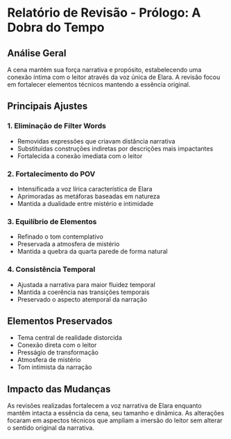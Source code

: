 # Relatório de Revisão - Prólogo: A Dobra do Tempo

## Análise Geral
A cena mantém sua força narrativa e propósito, estabelecendo uma conexão íntima com o leitor através da voz única de Elara. A revisão focou em fortalecer elementos técnicos mantendo a essência original.

## Principais Ajustes

### 1. Eliminação de Filter Words
- Removidas expressões que criavam distância narrativa
- Substituídas construções indiretas por descrições mais impactantes
- Fortalecida a conexão imediata com o leitor

### 2. Fortalecimento do POV
- Intensificada a voz lírica característica de Elara
- Aprimoradas as metáforas baseadas em natureza
- Mantida a dualidade entre mistério e intimidade

### 3. Equilíbrio de Elementos
- Refinado o tom contemplativo
- Preservada a atmosfera de mistério
- Mantida a quebra da quarta parede de forma natural

### 4. Consistência Temporal
- Ajustada a narrativa para maior fluidez temporal
- Mantida a coerência nas transições temporais
- Preservado o aspecto atemporal da narração

## Elementos Preservados
- Tema central de realidade distorcida
- Conexão direta com o leitor
- Presságio de transformação
- Atmosfera de mistério
- Tom intimista da narração

## Impacto das Mudanças
As revisões realizadas fortalecem a voz narrativa de Elara enquanto mantêm intacta a essência da cena, seu tamanho e dinâmica. As alterações focaram em aspectos técnicos que ampliam a imersão do leitor sem alterar o sentido original da narrativa.

